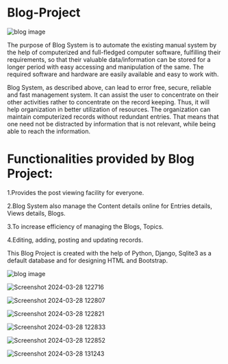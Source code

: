 # Blog-Project


![blog image](https://github.com/ashishwankhade0011/Blog-Project/assets/160989632/199fc82f-dca9-4df6-83ff-64e830d9b7e8)


The purpose of Blog System is to automate the existing manual system by the help of computerized  and
full-fledged  computer  software,  fulfilling  their  requirements,  so  that  their valuable data/information can
be stored for a longer period with easy accessing and manipulation of the same. The required software and hardware
are easily available and easy to work with. 

Blog System,  as  described  above,  can  lead  to  error  free,  secure,  reliable  and  fast management  system.
It  can  assist  the  user  to  concentrate  on  their  other  activities  rather  to concentrate on the record keeping.
Thus, it will help organization in better utilization of resources. The organization can maintain computerized records 
without redundant entries. That means that one  need  not  be  distracted  by  information  that  is  not  relevant, 
while  being  able  to  reach  the information.

# Functionalities provided by Blog Project:

1.Provides the post viewing facility for everyone. 

2.Blog System also manage the Content details online for Entries details, Views details, Blogs. 

3.To increase efficiency of managing the Blogs, Topics. 

4.Editing, adding, posting and updating records.


This Blog Project is created with the help of Python, Django, Sqlite3 as a default database and for designing HTML and Bootstrap.


![blog image](https://github.com/ashishwankhade0011/Blog-Project/assets/160989632/199fc82f-dca9-4df6-83ff-64e830d9b7e8)

![Screenshot 2024-03-28 122716](https://github.com/ashishwankhade0011/Blog-Project/assets/160989632/d0f85dd2-8b23-4029-a6ac-7ccf05aa5bc8)

![Screenshot 2024-03-28 122807](https://github.com/ashishwankhade0011/Blog-Project/assets/160989632/8e3c9b0a-62b3-4e2e-8d18-972594d9abb8)

![Screenshot 2024-03-28 122821](https://github.com/ashishwankhade0011/Blog-Project/assets/160989632/4a133b0f-9346-49f7-a6b7-c991d420afe2)

![Screenshot 2024-03-28 122833](https://github.com/ashishwankhade0011/Blog-Project/assets/160989632/d8241ecf-caa4-478e-9a0b-daa06ba76f2b)

![Screenshot 2024-03-28 122852](https://github.com/ashishwankhade0011/Blog-Project/assets/160989632/f296a31c-571d-4b68-9bac-7baf6a9bb756)

![Screenshot 2024-03-28 131243](https://github.com/ashishwankhade0011/Blog-Project/assets/160989632/2247ad7b-ef89-4c22-bc81-9eb223c493b5)



































